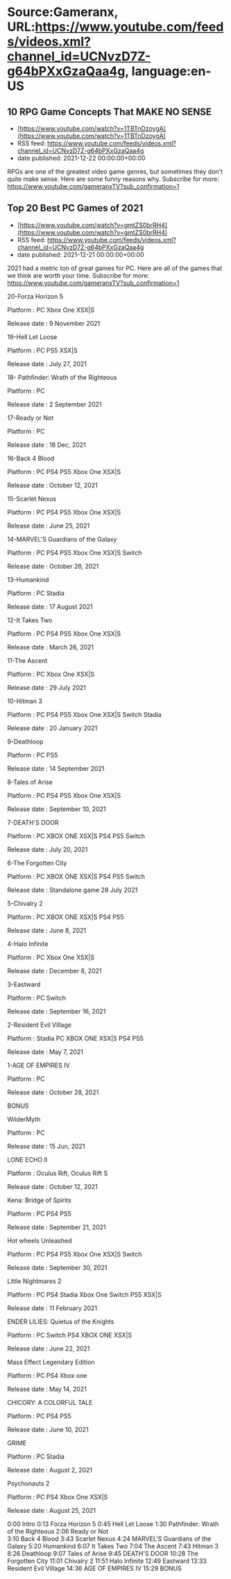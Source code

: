 # Source:Gameranx, URL:https://www.youtube.com/feeds/videos.xml?channel_id=UCNvzD7Z-g64bPXxGzaQaa4g, language:en-US

## 10 RPG Game Concepts That MAKE NO SENSE
 - [https://www.youtube.com/watch?v=1TBTnDzoygA](https://www.youtube.com/watch?v=1TBTnDzoygA)
 - RSS feed: https://www.youtube.com/feeds/videos.xml?channel_id=UCNvzD7Z-g64bPXxGzaQaa4g
 - date published: 2021-12-22 00:00:00+00:00

RPGs are one of the greatest video game genres, but sometimes they don't quite make sense. Here are some funny reasons why.
Subscribe for more: https://www.youtube.com/gameranxTV?sub_confirmation=1

## Top 20 Best PC Games of 2021
 - [https://www.youtube.com/watch?v=gmtZS0brRH4](https://www.youtube.com/watch?v=gmtZS0brRH4)
 - RSS feed: https://www.youtube.com/feeds/videos.xml?channel_id=UCNvzD7Z-g64bPXxGzaQaa4g
 - date published: 2021-12-21 00:00:00+00:00

2021 had a metric ton of great games for PC. Here are all of the games that we think are worth your time.
Subscribe for more: https://www.youtube.com/gameranxTV?sub_confirmation=1

20-Forza Horizon 5 

Platform : PC Xbox One XSX|S

Release date : 9 November 2021



19-Hell Let Loose 

Platform : PC PS5 XSX|S

Release date : July 27, 2021



18- Pathfinder: Wrath of the Righteous

Platform : PC

Release date : 2 September 2021



17-Ready or Not 

Platform : PC

Release date : 18 Dec, 2021



16-Back 4 Blood 

Platform : PC PS4 PS5 Xbox One XSX|S 

Release date : October 12, 2021 



15-Scarlet Nexus

Platform : PC PS4 PS5 Xbox One XSX|S 

Release date : June 25, 2021 

 

14-MARVEL'S Guardians of the Galaxy 

Platform : PC PS4 PS5 Xbox One XSX|S Switch 

Release date : October 26, 2021 



13-Humankind

Platform : PC Stadia 

Release date : 17 August 2021 



12-It Takes Two

Platform : PC PS4 PS5 Xbox One XSX|S 

Release date : March 26, 2021 



11-The Ascent

Platform : PC Xbox One XSX|S

Release date : 29 July 2021 



10-Hitman 3

Platform : PC PS4 PS5 Xbox One XSX|S Switch Stadia 

Release date : 20 January 2021 



9-Deathloop

Platform : PC PS5 

Release date : 14 September 2021 



8-Tales of Arise 

Platform : PC PS4 PS5 Xbox One XSX|S 

Release date : September 10, 2021 



7-DEATH'S DOOR 

Platform : PC XBOX ONE XSX|S PS4 PS5 Switch 

Release date : July 20, 2021 



6-The Forgotten City 

Platform : PC XBOX ONE XSX|S PS4 PS5 Switch 

Release date : Standalone game 28 July 2021



5-Chivalry 2 

Platform : PC XBOX ONE XSX|S PS4 PS5 

Release date : June 8, 2021



4-Halo Infinite 

Platform : PC Xbox One XSX|S  

Release date : December 8, 2021 



3-Eastward 

Platform : PC Switch 

Release date : September 16, 2021 



2-Resident Evil Village 

Platform : Stadia PC XBOX ONE XSX|S PS4 PS5 

Release date : May 7, 2021 



1-AGE OF EMPIRES IV 

Platform : PC 

Release date : October 28, 2021 



BONUS

WilderMyth

Platform : PC

Release date : 15 Jun, 2021 



LONE ECHO II

Platform : Oculus Rift, Oculus Rift S 

Release date : October 12, 2021 



Kena: Bridge of Spirits

Platform : PC PS4 PS5 

Release date : September 21, 2021 



Hot wheels Unleashed

Platform : PC PS4 PS5 Xbox One XSX|S Switch  

Release date : September 30, 2021 



Little Nightmares 2 

Platform : PC PS4 Stadia Xbox One Switch PS5 XSX|S  

Release date :  11 February 2021 



ENDER LILIES: Quietus of the Knights 

Platform : PC Switch PS4 XBOX ONE XSX|S 

Release date : June 22, 2021 



Mass Effect Legendary Edition 

Platform : PC PS4 Xbox one 

Release date : May 14, 2021 



CHICORY: A COLORFUL TALE 

Platform : PC PS4 PS5 

Release date : June 10, 2021 



GRIME 

Platform : PC Stadia 

Release date : August 2, 2021 

                                                                       

Psychonauts 2

Platform : PC PS4 Xbox One XSX|S

Release date : August 25, 2021

0:00 Intro 
0:13 Forza Horizon 5 
0:45 Hell Let Loose 
1:30 Pathfinder: Wrath of the Righteous
2:06 Ready or Not  
3:10 Back 4 Blood 
3:43 Scarlet Nexus
4:24 MARVEL'S Guardians of the Galaxy 
5:20 Humankind
6:07 It Takes Two
7:04 The Ascent
7:43 Hitman 3
8:26 Deathloop
9:07 Tales of Arise 
9:45 DEATH'S DOOR 
10:28 The Forgotten City 
11:01 Chivalry 2 
11:51 Halo Infinite 
12:49 Eastward 
13:33 Resident Evil Village 
14:36 AGE OF EMPIRES IV 
15:29 BONUS

